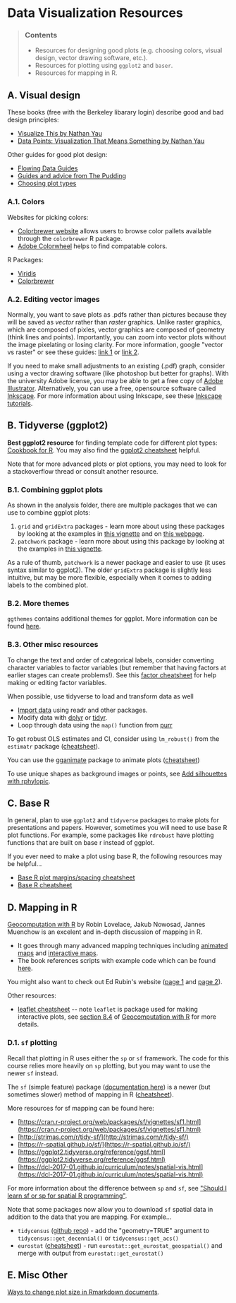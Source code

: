# Data Visualization Resources 

> ### Contents
> 
> * Resources for designing good plots (e.g. choosing colors, visual design, vector drawing software, etc.).
> * Resources for plotting using `ggplot2` and `baser`.
> * Resources for mapping in R.



## A. Visual design 

These books (free with the Berkeley libarary login) describe good and bad design principles:
* [Visualize This by Nathan Yau](https://ebookcentral.proquest.com/lib/berkeley-ebooks/detail.action?docID=693541)
* [Data Points: Visualization That Means Something by Nathan Yau](https://ebookcentral.proquest.com/lib/berkeley-ebooks/detail.action?docID=1158630)

Other guides for good plot design: 
* [Flowing Data Guides](https://flowingdata.com/category/guides/)
* [Guides and advice from The Pudding](https://pudding.cool/topics/#how)
* [Choosing plot types](http://experception.net/Franconeri_ExperCeptionDotNet_DataVisQuickRef.pdf)

### A.1. Colors 

Websites for picking colors: 
* [Colorbrewer website](http://colorbrewer2.org) allows users to browse color pallets available through the `colorbrewer` R package. 
* [Adobe Colorwheel](https://color.adobe.com/create/color-wheel/) helps to find compatable colors. 

R Packages: 
* [Viridis](https://cran.r-project.org/web/packages/viridis/vignettes/intro-to-viridis.html)
* [Colorbrewer](https://www.r-bloggers.com/how-to-expand-color-palette-with-ggplot-and-rcolorbrewer/)

### A.2. Editing vector images

Normally, you want to save plots as .pdfs rather than pictures because they will be saved as *vector* rather than *raster* graphics. Unlike raster graphics, which are composed of pixles, vector graphics are composed of geometry (think lines and points). Importantly, you can zoom into vector plots without the image pixelating or losing clarity. For more information, google "vector vs raster" or see these guides: [link 1](https://www.geeksforgeeks.org/vector-vs-raster-graphics/) or [link 2](https://www.shutterstock.com/blog/raster-vs-vector-file-formats). 

If you need to make small adjustments to an existing (.pdf) graph, consider using a vector drawing software (like photoshop but better for graphs). With the university Adobe license, you may be able to get a free copy of [Adobe Illustrator](https://www.adobe.com/products/illustrator.html). Alternatively, you can use a free, opensource software called [Inkscape](https://inkscape.org/). For more information about using Inkscape, see these [Inkscape tutorials](https://inkscape.org/learn/tutorials/). 


## B. Tidyverse (ggplot2)

**Best ggplot2 resource** for finding template code for different plot types: [Cookbook for R](http://www.cookbook-r.com/Graphs/). You may also find the [ggplot2 cheatsheet](https://github.com/rstudio/cheatsheets/blob/master/data-visualization-2.1.pdf) helpful. 

Note that for more advanced plots or plot options, you may need to look for a stackoverflow thread or consult another resource. 

### B.1. Combining ggplot plots 

As shown in the analysis folder, there are multiple packages that we can use to combine ggplot plots: 

1. `grid` and `gridExtra` packages - learn more about using these packages by looking at the examples in [this vignette](https://cran.r-project.org/web/packages/egg/vignettes/Ecosystem.html) and on [this webpage](http://edrub.in/ARE212/section08.html). 
2. `patchwork` package - learn more about using this package by looking at the examples in [this vignette](https://gotellilab.github.io/GotelliLabMeetingHacks/NickGotelli/ggplotPatchwork.html).

As a rule of thumb, `patchwork` is a newer package and easier to use (it uses syntax similar to ggplot2). The older `gridExtra` package is slightly less intuitive, but may be more flexible, especially when it comes to adding labels to the combined plot. 

### B.2. More themes 

`ggthemes` contains additional themes for ggplot. More information can be found [here](https://mran.microsoft.com/snapshot/2016-12-03/web/packages/ggthemes/vignettes/ggthemes.html). 

### B.3. Other misc resources

To change the text and order of categorical labels, consider converting character variables to factor variables (but remember that having factors at earlier stages can create problems!). See this [factor cheatsheet](https://github.com/rstudio/cheatsheets/blob/master/factors.pdf) for help making or editing factor variables. 

When possible, use tidyverse to load and transform data as well
* [Import data](https://github.com/rstudio/cheatsheets/blob/master/data-import.pdf) using readr and other packages.
* Modify data with [dplyr](https://github.com/rstudio/cheatsheets/blob/master/data-transformation.pdf) or [tidyr](https://github.com/rstudio/cheatsheets/blob/master/data-import.pdf).
* Loop through data using the `map()` function from [purr](https://github.com/rstudio/cheatsheets/blob/master/purrr.pdf)

To get robust OLS estimates and CI, consider using `lm_robust()` from the `estimatr` package ([cheatsheet](https://github.com/rstudio/cheatsheets/blob/master/estimatr.pdf)). 

You can use the [gganimate](https://github.com/thomasp85/gganimate) package to animate plots ([cheatsheet](https://github.com/rstudio/cheatsheets/blob/master/gganimate.pdf))

To use unique shapes as background images or points, see [Add silhouettes with rphylopic](https://github.com/rstudio/cheatsheets/blob/master/rphylopic.pdf).

## C. Base R

In general, plan to use `ggplot2` and `tidyverse` packages to make plots for presentations and papers. However, sometimes you will need to use base R plot functions. For example, some packages like `rdrobust` have plotting functions that are built on base r instead of ggplot. 

If you ever need to make a plot using base R, the following resources may be helpful... 
* [Base R plot margins/spacing cheatsheet](https://github.com/rstudio/cheatsheets/blob/master/how-big-is-your-graph.pdf)
* [Base R cheatsheet](https://github.com/rstudio/cheatsheets/blob/master/base-r.pdf)


## D. Mapping in R

[Geocomputation with R](https://geocompr.robinlovelace.net/) by Robin Lovelace, Jakub Nowosad, Jannes Muenchow is an excelent and in-depth discussion of mapping in R. 
* It goes through many advanced mapping techniques including [animated maps](https://geocompr.robinlovelace.net/adv-map.html#animated-maps) and [interactive maps](https://geocompr.robinlovelace.net/adv-map.html#interactive-maps). 
* The book references scripts with example code which can be found [here](https://github.com/Robinlovelace/geocompr/tree/master/code).

You might also want to check out Ed Rubin's website ([page 1](http://edrub.in/ARE212/section12.html) and [page 2](http://edrub.in/ARE212/section13.html)).

Other resources: 
* [leaflet cheatsheet](https://github.com/rstudio/cheatsheets/blob/master/leaflet.pdf) -- note `leaflet` is package used for making interactive plots, see [section 8.4](https://geocompr.robinlovelace.net/adv-map.html#interactive-maps) of [Geocomputation with R](https://geocompr.robinlovelace.net/) for more details. 


### D.1. `sf` plotting

Recall that plotting in R uses either the `sp` or `sf` framework. The code for this course relies more heavily on `sp` plotting, but you may want to use the newer `sf` instead. 

The `sf` (simple feature) package ([documentation here](https://cran.r-project.org/web/packages/sf/sf.pdf)) is a newer (but sometimes slower) method of mapping in R ([cheatsheet](https://github.com/rstudio/cheatsheets/blob/master/sf.pdf)). 

More resources for sf mapping can be found here: 
* [https://cran.r-project.org/web/packages/sf/vignettes/sf1.html](https://cran.r-project.org/web/packages/sf/vignettes/sf1.html)
* [http://strimas.com/r/tidy-sf/](http://strimas.com/r/tidy-sf/)
* [https://r-spatial.github.io/sf/](https://r-spatial.github.io/sf/)
* [https://ggplot2.tidyverse.org/reference/ggsf.html](https://ggplot2.tidyverse.org/reference/ggsf.html)
* [https://dcl-2017-01.github.io/curriculum/notes/spatial-vis.html](https://dcl-2017-01.github.io/curriculum/notes/spatial-vis.html)

For more information about the difference between `sp` and `sf`, see ["Should I learn sf or sp for spatial R programming"](https://www.r-bloggers.com/should-i-learn-sf-or-sp-for-spatial-r-programming/). 

Note that some packages now allow you to download `sf` spatial data in addition to the data that you are mapping. For example...
* `tidycensus` ([github repo](https://github.com/walkerke/tidycensus)) - add the "geometry=TRUE" argument to `tidycensus::get_decennial()` or `tidycensus::get_acs()`
* `eurostat` ([cheatsheet](https://github.com/rstudio/cheatsheets/blob/master/eurostat.pdf)) - run `eurostat::get_eurostat_geospatial()` and merge with output from `eurostat::get_eurostat()`


## E. Misc Other

[Ways to change plot size in Rmarkdown documents](https://sebastiansauer.github.io/figure_sizing_knitr/). 
